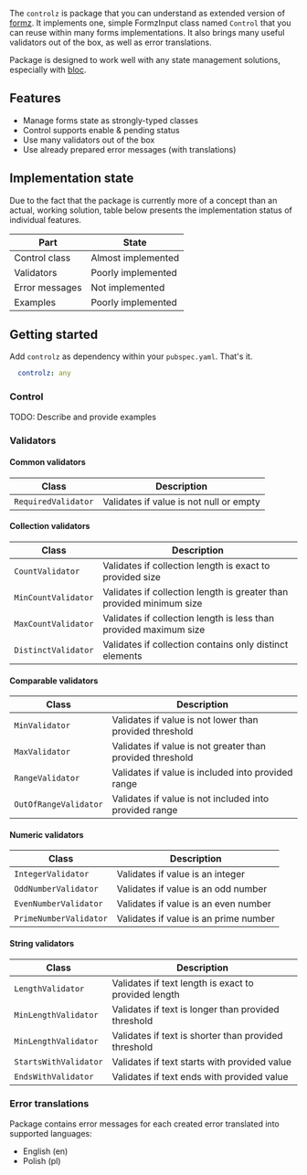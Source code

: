 The `controlz` is package that you can understand as extended version of [formz](https://pub.dev/packages/formz).
It implements one, simple FormzInput class named `Control` that you can reuse within many forms implementations.
It also brings many useful validators out of the box, as well as error translations.

Package is designed to work well with any state management solutions, especially with [bloc](https://pub.dev/packages/flutter_bloc).

## Features

- Manage forms state as strongly-typed classes
- Control supports enable & pending status
- Use many validators out of the box
- Use already prepared error messages (with translations)

## Implementation state

Due to the fact that the package is currently more of a concept than an actual, working solution, 
table below presents the implementation status of individual features.

| Part           | State              | 
|----------------|--------------------|
| Control class  | Almost implemented |
| Validators     | Poorly implemented |
| Error messages | Not implemented    |
| Examples       | Poorly implemented |

## Getting started

Add `controlz` as dependency within your `pubspec.yaml`. That's it.

```yaml
  controlz: any
```

### Control

TODO: Describe and provide examples

### Validators

#### Common validators

| Class                | Description                             | 
|----------------------|-----------------------------------------|
| `RequiredValidator`  | Validates if value is not null or empty |

#### Collection validators

| Class               | Description                                                          | 
|---------------------|----------------------------------------------------------------------|
| `CountValidator`    | Validates if collection length is exact to provided size             |
| `MinCountValidator` | Validates if collection length is greater than provided minimum size |
| `MaxCountValidator` | Validates if collection length is less than provided maximum size    |
| `DistinctValidator` | Validates if collection contains only distinct elements              |

#### Comparable validators

| Class                 | Description                                               |
|-----------------------|-----------------------------------------------------------|
| `MinValidator`        | Validates if value is not lower than provided threshold   |
| `MaxValidator`        | Validates if value is not greater than provided threshold |
| `RangeValidator`      | Validates if value is included into provided range        |
| `OutOfRangeValidator` | Validates if value is not included into provided range    |

#### Numeric validators

| Class                  | Description                           |
|------------------------|---------------------------------------|
| `IntegerValidator`     | Validates if value is an integer      |
| `OddNumberValidator`   | Validates if value is an odd number   |
| `EvenNumberValidator`  | Validates if value is an even number  |
| `PrimeNumberValidator` | Validates if value is an prime number |

#### String validators

| Class                 | Description                                          |
|-----------------------|------------------------------------------------------|
| `LengthValidator`     | Validates if text length is exact to provided length |
| `MinLengthValidator`  | Validates if text is longer than provided threshold  |
| `MinLengthValidator`  | Validates if text is shorter than provided threshold |
| `StartsWithValidator` | Validates if text starts with provided value         |
| `EndsWithValidator`   | Validates if text ends with provided value           |

### Error translations

Package contains error messages for each created error translated into supported languages:
- English (en)
- Polish (pl)
